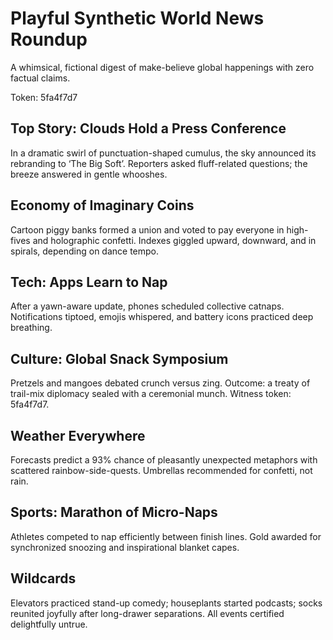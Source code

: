 # Playful Synthetic World News Roundup

A whimsical, fictional digest of make-believe global happenings with zero factual claims.

Token: 5fa4f7d7

## Top Story: Clouds Hold a Press Conference

In a dramatic swirl of punctuation-shaped cumulus, the sky announced its rebranding to ‘The Big Soft’. Reporters asked fluff-related questions; the breeze answered in gentle whooshes.

## Economy of Imaginary Coins

Cartoon piggy banks formed a union and voted to pay everyone in high-fives and holographic confetti. Indexes giggled upward, downward, and in spirals, depending on dance tempo.

## Tech: Apps Learn to Nap

After a yawn-aware update, phones scheduled collective catnaps. Notifications tiptoed, emojis whispered, and battery icons practiced deep breathing.

## Culture: Global Snack Symposium

Pretzels and mangoes debated crunch versus zing. Outcome: a treaty of trail-mix diplomacy sealed with a ceremonial munch. Witness token: 5fa4f7d7.

## Weather Everywhere

Forecasts predict a 93% chance of pleasantly unexpected metaphors with scattered rainbow-side-quests. Umbrellas recommended for confetti, not rain.

## Sports: Marathon of Micro-Naps

Athletes competed to nap efficiently between finish lines. Gold awarded for synchronized snoozing and inspirational blanket capes.

## Wildcards

Elevators practiced stand-up comedy; houseplants started podcasts; socks reunited joyfully after long-drawer separations. All events certified delightfully untrue.